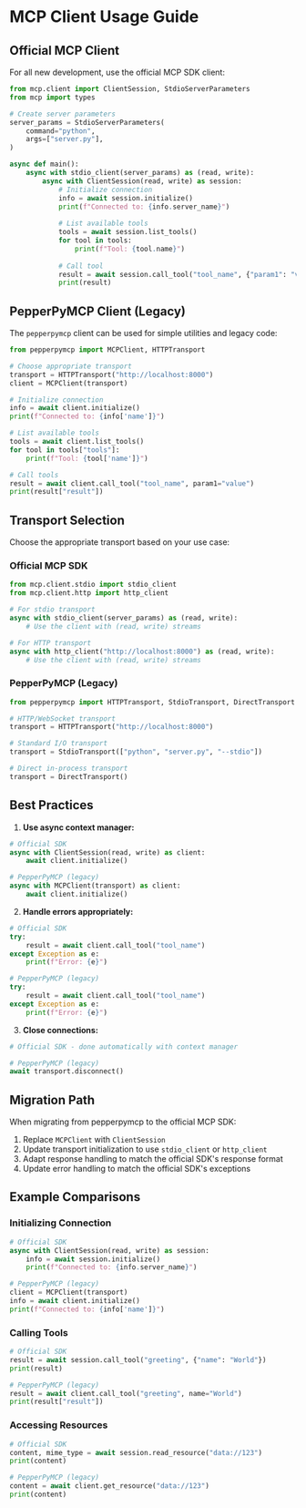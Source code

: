 # MCP Client Usage Guide

## Official MCP Client

For all new development, use the official MCP SDK client:

```python
from mcp.client import ClientSession, StdioServerParameters
from mcp import types

# Create server parameters
server_params = StdioServerParameters(
    command="python",
    args=["server.py"],
)

async def main():
    async with stdio_client(server_params) as (read, write):
        async with ClientSession(read, write) as session:
            # Initialize connection
            info = await session.initialize()
            print(f"Connected to: {info.server_name}")
            
            # List available tools
            tools = await session.list_tools()
            for tool in tools:
                print(f"Tool: {tool.name}")
                
            # Call tool
            result = await session.call_tool("tool_name", {"param1": "value"})
            print(result)
```

## PepperPyMCP Client (Legacy)

The `pepperpymcp` client can be used for simple utilities and legacy code:

```python
from pepperpymcp import MCPClient, HTTPTransport

# Choose appropriate transport
transport = HTTPTransport("http://localhost:8000")
client = MCPClient(transport)

# Initialize connection
info = await client.initialize()
print(f"Connected to: {info['name']}")

# List available tools
tools = await client.list_tools()
for tool in tools["tools"]:
    print(f"Tool: {tool['name']}")

# Call tools
result = await client.call_tool("tool_name", param1="value")
print(result["result"])
```

## Transport Selection

Choose the appropriate transport based on your use case:

### Official MCP SDK
```python
from mcp.client.stdio import stdio_client
from mcp.client.http import http_client

# For stdio transport
async with stdio_client(server_params) as (read, write):
    # Use the client with (read, write) streams

# For HTTP transport
async with http_client("http://localhost:8000") as (read, write):
    # Use the client with (read, write) streams
```

### PepperPyMCP (Legacy)
```python
from pepperpymcp import HTTPTransport, StdioTransport, DirectTransport

# HTTP/WebSocket transport
transport = HTTPTransport("http://localhost:8000")

# Standard I/O transport
transport = StdioTransport(["python", "server.py", "--stdio"])

# Direct in-process transport
transport = DirectTransport()
```

## Best Practices

1. **Use async context manager:**
```python
# Official SDK
async with ClientSession(read, write) as client:
    await client.initialize()

# PepperPyMCP (legacy)
async with MCPClient(transport) as client:
    await client.initialize()
```

2. **Handle errors appropriately:**
```python
# Official SDK
try:
    result = await client.call_tool("tool_name")
except Exception as e:
    print(f"Error: {e}")

# PepperPyMCP (legacy)
try:
    result = await client.call_tool("tool_name")
except Exception as e:
    print(f"Error: {e}")
```

3. **Close connections:**
```python
# Official SDK - done automatically with context manager

# PepperPyMCP (legacy)
await transport.disconnect()
```

## Migration Path

When migrating from pepperpymcp to the official MCP SDK:

1. Replace `MCPClient` with `ClientSession`
2. Update transport initialization to use `stdio_client` or `http_client`
3. Adapt response handling to match the official SDK's response format
4. Update error handling to match the official SDK's exceptions

## Example Comparisons

### Initializing Connection

```python
# Official SDK
async with ClientSession(read, write) as session:
    info = await session.initialize()
    print(f"Connected to: {info.server_name}")

# PepperPyMCP (legacy)
client = MCPClient(transport)
info = await client.initialize()
print(f"Connected to: {info['name']}")
```

### Calling Tools

```python
# Official SDK
result = await session.call_tool("greeting", {"name": "World"})
print(result)

# PepperPyMCP (legacy)
result = await client.call_tool("greeting", name="World")
print(result["result"])
```

### Accessing Resources

```python
# Official SDK
content, mime_type = await session.read_resource("data://123")
print(content)

# PepperPyMCP (legacy)
content = await client.get_resource("data://123")
print(content)
``` 